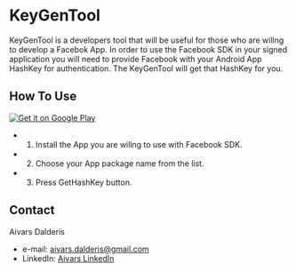 KeyGenTool
==========

KeyGenTool is a developers tool that will be useful for those who are willng to develop a Facebok App. In order to use the Facebook SDK in your signed application you will need to provide Facebook with your Android App HashKey for authentication. The KeyGenTool will get that HashKey for you.

How To Use
--------------
[![Get it on Google Play](https://raw.github.com/repat/README-template/master/googleplay.png)](https://play.google.com/store/apps/details?id=com.aivarsda.keygentool)
- 1. Install the App you are willng to use with Facebook SDK.
- 2. Choose your App package name from the list.
- 3. Press GetHashKey button.

## Contact
Aivars Dalderis
* e-mail: <aivars.dalderis@gmail.com>
* LinkedIn: [Aivars LinkedIn](http://il.linkedin.com/in/aivarsd)

 
